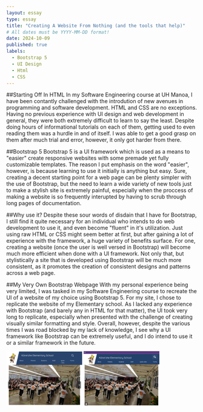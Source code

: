 ```yaml
---
layout: essay
type: essay
title: "Creating A Website From Nothing (and the tools that help)"
# All dates must be YYYY-MM-DD format!
date: 2024-10-09
published: true
labels:
  - Bootstrap 5
  - UI Design
  - Html
  - CSS
---
```



##Starting Off In HTML
In my Software Engineering course at UH Manoa, I have been contantly challenged with the introdution of new avenues in programming and software development. HTML and CSS are no exceptions. Having no previous experience with UI design and web development in general, they were both extremely difficult to learn to say the least. Despite doing hours of informational tutorials on each of them, getting used to even reading them was a hurdle in and of itself. I was able to get a good grasp on them after much trial and error, however, it only got harder from there. 

##Bootstrap 5
Bootstrap 5 is a UI framework which is used as a means to "easier" create responsive websites with some premade yet fully customizable templates. The reason I put emphasis on the word "easier", however, is because learning to use it initially is anything but easy. Sure, creating a decent starting point for a web page can be plenty simpler with the use of Bootstrap, but the need to learn a wide variety of new tools just to make a stylish site is extremely painful, especially when the proccess of making a website is so frequently interupted by having to scrub through long pages of documentation.

##Why use it?
Despite these sour words of disdain that I have for Bootstrap, I still find it quite necessary for an individual who intends to do web development to use it, and even become "fluent" in it's utilization. Just using raw HTML or CSS might seem better at first, but after gaining a lot of experience with the framework, a huge variety of benefits surface. For one, creating a website (once the user is well versed in Bootstrap) will become much more efficient when done with a UI framework. Not only that, but stylistically a site that is developed using Bootstrap will be much more consistent, as it promotes the creation of consistent designs and patterns across a web page. 

##My Very Own Bootstrap Webpage
With my personal experience being very limited, I was tasked in my Software Engineering course to recreate the UI of a website of my choice using Bootstrap 5. For my site, I chose to replicate the website of my Elementary school. As I lacked any experience with Bootstrap (and barely any in HTML for that matter), the UI took very long to replicate, especially when presented with the challenge of creating visually similar formatting and style. Overall, however, despite the various times I was road blocked by my lack of knowledge, I see why a UI framework like Bootstrap can be extremely useful, and I do intend to use it or a similar framework in the future. 

<img width="200px" class="rounded float-start pe-4" src="/img/MySiteHeader.png">
<img width="200px" class="rounded float-start pe-4" src="/img/OriginalSiteHeader.png">
